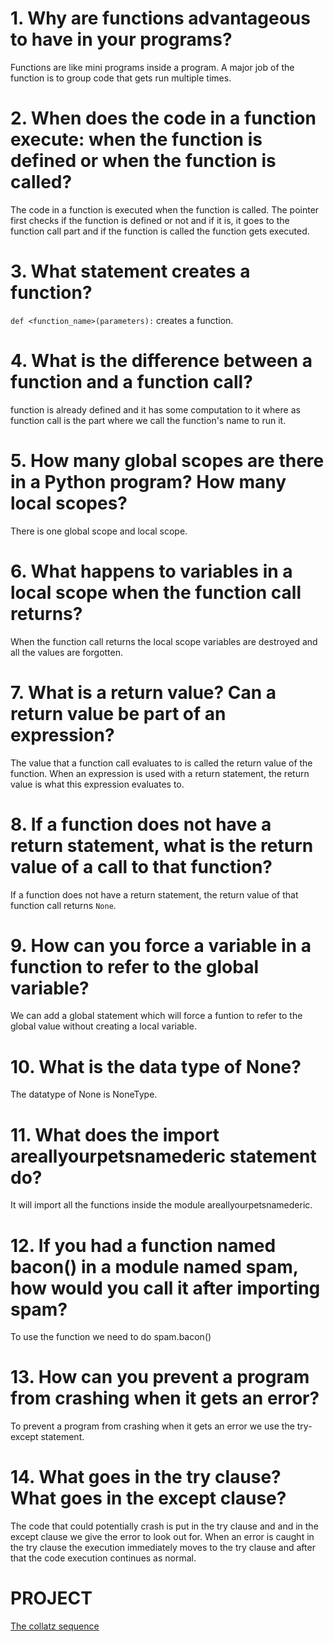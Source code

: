 # 1. Why are functions advantageous to have in your programs?
Functions are like mini programs inside a program. A major job of the function is to group code that gets run multiple times.


# 2. When does the code in a function execute: when the function is defined or when the function is called?
The code in a function is executed when the function is called. The pointer first checks if the function is defined or not and if it is, it goes to the function call part and if the function is called the function gets executed.


# 3. What statement creates a function?
`def <function_name>(parameters):` creates a function.


# 4. What is the difference between a function and a function call?
function is already defined and it has some computation to it where as function call is the part where we call the function's name to run it.


# 5. How many global scopes are there in a Python program? How many local scopes?
There is one global scope and local scope. 


# 6. What happens to variables in a local scope when the function call returns?
When the function call returns the local scope variables are destroyed and all the values are forgotten.


# 7. What is a return value? Can a return value be part of an expression?
The value that a function call evaluates to is called the return value of the function. When an expression is used with a return statement, the return value is what this expression evaluates to.                                      


# 8. If a function does not have a return statement, what is the return value of a call to that function?
If a function does not have a return statement, the return value of that function call returns `None`.


# 9. How can you force a variable in a function to refer to the global variable?
We can add a global statement which will force a funtion to refer to the global value without creating a local variable.


# 10. What is the data type of None?
The datatype of None is NoneType.


# 11. What does the import areallyourpetsnamederic statement do?
It will import all the functions inside the module areallyourpetsnamederic.


# 12. If you had a function named bacon() in a module named spam, how would you call it after importing spam?
To use the function we need to do spam.bacon()


# 13. How can you prevent a program from crashing when it gets an error?
To prevent a program from crashing when it gets an error we use the try-except statement.


# 14. What goes in the try clause? What goes in the except clause?
The code that could potentially crash is put in the try clause and and in the except clause we give the error to look out for. When an error is caught in the try clause the execution immediately moves to the try clause and after that the code execution continues as normal.

# PROJECT
[The collatz sequence](https://github.com/Aaryanajith/amFOSS-Python/blob/main/Chapter-3/The_Collatz_Sequence.py)
